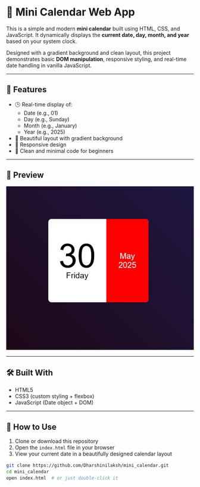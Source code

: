 # 📆 Mini Calendar Web App

This is a simple and modern **mini calendar** built using HTML, CSS, and JavaScript. It dynamically displays the **current date, day, month, and year** based on your system clock.

Designed with a gradient background and clean layout, this project demonstrates basic **DOM manipulation**, responsive styling, and real-time date handling in vanilla JavaScript.

---

## 🌟 Features

- 🕒 Real-time display of:
  - Date (e.g., 01)
  - Day (e.g., Sunday)
  - Month (e.g., January)
  - Year (e.g., 2025)
- 💅 Beautiful layout with gradient background
- 📱 Responsive design
- 🧠 Clean and minimal code for beginners

---

## 📸 Preview

![Mini Calendar Screenshot](calendar-ui.jpg)

---

## 🛠️ Built With

- HTML5
- CSS3 (custom styling + flexbox)
- JavaScript (Date object + DOM)

---

## 🚀 How to Use

1. Clone or download this repository
2. Open the `index.html` file in your browser
3. View your current date in a beautifully designed calendar layout

```bash
git clone https://github.com/Dharshinilaksh/mini_calendar.git
cd mini_calendar
open index.html  # or just double-click it
